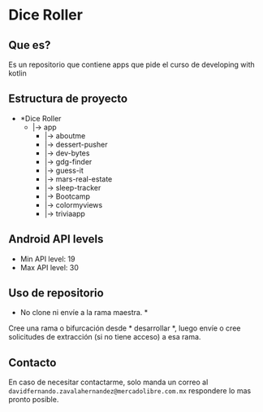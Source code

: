 # Dice Roller

## Que es?
Es un repositorio que contiene apps que pide el curso de developing with kotlin 

## Estructura de proyecto



- *Dice Roller
  - |-> app  
    - |-> aboutme
    - |-> dessert-pusher
    - |-> dev-bytes
    - |-> gdg-finder
    - |-> guess-it
    - |-> mars-real-estate
    - |-> sleep-tracker
    - |-> Bootcamp
    - |-> colormyviews
    - |-> triviaapp
    


## Android API levels

* Min API level: 19
* Max API level: 30


## Uso de repositorio
* No clone ni envíe a la rama maestra. *

Cree una rama o bifurcación desde * desarrollar *, luego envíe o cree solicitudes de extracción (si no tiene acceso) a esa rama.

## Contacto

En caso de necesitar contactarme, solo manda un correo al `davidfernando.zavalahernandez@mercadolibre.com.mx` respondere lo mas pronto posible.

